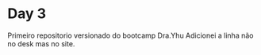 # Day 3
 Primeiro repositorio versionado do bootcamp Dra.Yhu
 Adicionei a linha não no desk mas no site.
 
